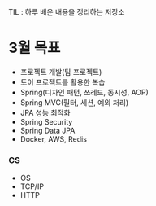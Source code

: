 TIL : 하루 배운 내용을 정리하는 저장소

# 3월 목표

* 프로젝트 개발(팀 프로젝트)
* 토이 프로젝트를 활용한 복습
* Spring(디자인 패턴, 쓰레드, 동시성, AOP)
* Spring MVC(필터, 세션, 예외 처리) 
* JPA 성능 최적화
* Spring Security
* Spring Data JPA
* Docker, AWS, Redis

### CS

* OS
* TCP/IP
* HTTP
